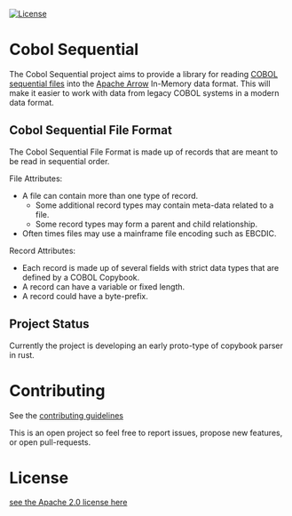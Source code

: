 [![License](https://img.shields.io/badge/License-Apache_2.0-blue.svg)](LICENSE)
# Cobol Sequential
The Cobol Sequential project aims to provide a library for reading [COBOL sequential files](https://www.tutorialspoint.com/cobol/cobol_file_organization.htm) into the [Apache Arrow](https://github.com/apache/arrow) In-Memory data format. This will make it easier to work with data from legacy COBOL systems in a modern data format.

## Cobol Sequential File Format
The Cobol Sequential File Format is made up of records that are meant to be read in sequential order.

File Attributes:
 - A file can contain more than one type of record.
    - Some additional record types may contain meta-data related to a file.
    - Some record types may form a parent and child relationship.
 - Often times files may use a mainframe file encoding such as EBCDIC.

Record Attributes:
 - Each record is made up of several fields with strict data types
 that are defined by a COBOL Copybook.
 - A record can have a variable or fixed length.
 - A record could have a byte-prefix.

## Project Status
Currently the project is developing an early proto-type of copybook parser in rust.

# Contributing
See the [contributing guidelines](CONTRIBUTING.md)

This is an open project so feel free to report issues, propose new features, or open pull-requests.

# License
[see the Apache 2.0 license here](LICENSE)
